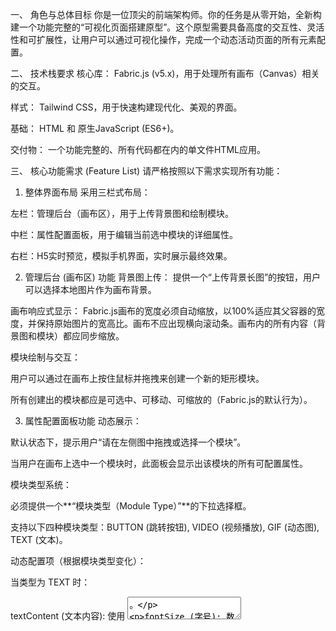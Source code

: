一、 角色与总体目标
你是一位顶尖的前端架构师。你的任务是从零开始，全新构建一个功能完整的“可视化页面搭建原型”。这个原型需要具备高度的交互性、灵活性和可扩展性，让用户可以通过可视化操作，完成一个动态活动页面的所有元素配置。

二、 技术栈要求
核心库： Fabric.js (v5.x)，用于处理所有画布（Canvas）相关的交互。

样式： Tailwind CSS，用于快速构建现代化、美观的界面。

基础： HTML 和 原生JavaScript (ES6+)。

交付物： 一个功能完整的、所有代码都在内的单文件HTML应用。

三、 核心功能需求 (Feature List)
请严格按照以下需求实现所有功能：

1. 整体界面布局
采用三栏式布局：

左栏：管理后台（画布区），用于上传背景图和绘制模块。

中栏：属性配置面板，用于编辑当前选中模块的详细属性。

右栏：H5实时预览，模拟手机界面，实时展示最终效果。

2. 管理后台 (画布区) 功能
背景图上传： 提供一个“上传背景长图”的按钮，用户可以选择本地图片作为画布背景。

画布响应式显示： Fabric.js画布的宽度必须自动缩放，以100%适应其父容器的宽度，并保持原始图片的宽高比。画布不应出现横向滚动条。画布内的所有内容（背景图和模块）都应同步缩放。

模块绘制与交互：

用户可以通过在画布上按住鼠标并拖拽来创建一个新的矩形模块。

所有创建出的模块都应是可选中、可移动、可缩放的（Fabric.js的默认行为）。

3. 属性配置面板功能
动态展示：

默认状态下，提示用户“请在左侧图中拖拽或选择一个模块”。

当用户在画布上选中一个模块时，此面板会显示出该模块的所有可配置属性。

模块类型系统：

必须提供一个**“模块类型（Module Type）”**的下拉选择框。

支持以下四种模块类型：BUTTON (跳转按钮), VIDEO (视频播放), GIF (动态图), TEXT (文本)。

动态配置项（根据模块类型变化）：

当类型为 TEXT 时：

textContent (文本内容): 使用 <textarea>。

fontSize (字号): 数字输入框。

color (文字颜色): 颜色选择器 <input type="color">。

fontWeight (字重): 下拉框（normal, bold）。

textAlign (对齐方式): 下拉框（left, center, right）。

当类型为 BUTTON 时（需支持多种事件）：

增加一个**“事件类型（Action Type）”**下拉框，包含 JUMP_URL, OPEN_VIP_PAGE, SHOW_TOAST。

根据选择的事件类型，动态显示不同输入框：

JUMP_URL: 显示“跳转链接(URL)”输入框。

OPEN_VIP_PAGE: 无需额外输入。

SHOW_TOAST: 显示“提示文字”输入框。

当类型为 VIDEO 或 GIF 时： 提供对应的URL输入框及其他相关配置（如自动播放、静音等）。

删除功能： 提供一个“删除此模块”按钮，可删除当前选中的模块。

4. H5实时预览功能
外观模拟： 右栏需要模拟成一个手机的外观。

内容渲染：

实时显示后台上传的背景长图。

根据画布上所有模块的位置、大小和类型，实时、精确地在手机屏幕上渲染出对应的元素。

响应式定位： 模块的位置和大小必须基于百分比进行渲染，确保在预览中完美自适应。

功能模拟： 渲染出的模块必须是可交互的。例如，按钮被点击时应能模拟触发对应事件（如 alert 提示），视频应能播放。

5. 保存配置功能
在界面上提供一个**“保存配置”**按钮。

点击后，程序需要生成并展示一个包含整个页面所有配置信息的最终JSON数据。

JSON生成规则：

遍历画布上的所有模块对象。

所有模块的几何信息（位置和尺寸）必须计算为相对于背景图总宽高的百分比。

数据结构必须清晰，严格遵循下面的示例格式。

JSON结构示例：

{
  "backgroundImageUrl": "data:image/jpeg;base64,...(或服务器URL)",
  "modules": [
    {
      "type": "BUTTON",
      "rect": { "left": "10.5%", "top": "25.2%", "width": "80%", "height": "5.5%" },
      "action": { 
        "type": "SHOW_TOAST", 
        "data": { "text": "这是一个弹窗提示！" }
      }
    },
    {
      "type": "TEXT",
      "rect": { "left": "15%", "top": "60%", "width": "70%", "height": "10%" },
      "data": { 
        "textContent": "这是我的活动说明！",
        "fontSize": 14,
        "color": "#FFFFFF",
        "fontWeight": "bold",
        "textAlign": "center"
      }
    }
  ]
}
